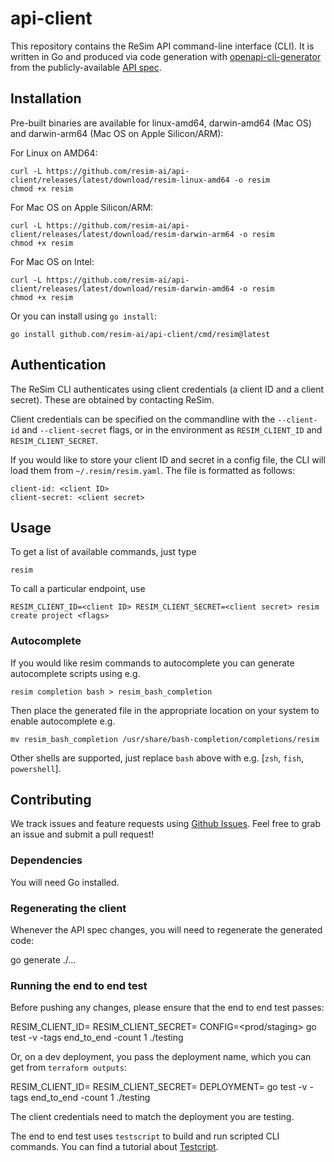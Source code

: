 # api-client
This repository contains the ReSim API command-line interface (CLI).  It is written in Go and produced via code generation with [openapi-cli-generator](https://github.com/danielgtaylor/openapi-cli-generator) from the publicly-available [API spec](https://api.resim.ai).

## Installation

Pre-built binaries are available for linux-amd64, darwin-amd64 (Mac OS) and darwin-arm64 (Mac OS on Apple Silicon/ARM):

For Linux on AMD64:

    curl -L https://github.com/resim-ai/api-client/releases/latest/download/resim-linux-amd64 -o resim
    chmod +x resim

For Mac OS on Apple Silicon/ARM:

    curl -L https://github.com/resim-ai/api-client/releases/latest/download/resim-darwin-arm64 -o resim
    chmod +x resim
    
For Mac OS on Intel:

    curl -L https://github.com/resim-ai/api-client/releases/latest/download/resim-darwin-amd64 -o resim
    chmod +x resim

Or you can install using `go install`:

    go install github.com/resim-ai/api-client/cmd/resim@latest

## Authentication

The ReSim CLI authenticates using client credentials (a client ID and a client secret).  These are obtained by contacting ReSim.  

Client credentials can be specified on the commandline with the `--client-id` and `--client-secret` flags, or in the environment as
`RESIM_CLIENT_ID` and `RESIM_CLIENT_SECRET`.

If you would like to store your client ID and secret in a config file, the CLI will load them from `~/.resim/resim.yaml`.  The file
is formatted as follows:

    client-id: <client ID>
    client-secret: <client secret>

## Usage

To get a list of available commands, just type

    resim

To call a particular endpoint, use

    RESIM_CLIENT_ID=<client ID> RESIM_CLIENT_SECRET=<client secret> resim create project <flags> 

### Autocomplete

If you would like resim commands to autocomplete you can generate autocomplete scripts using e.g.

    resim completion bash > resim_bash_completion

Then place the generated file in the appropriate location on your system to enable autocomplete e.g.

    mv resim_bash_completion /usr/share/bash-completion/completions/resim

Other shells are supported, just replace `bash` above with e.g. [`zsh`, `fish`, `powershell`].

## Contributing

We track issues and feature requests using [Github Issues](https://github.com/resim-ai/api-client/issues).  Feel free to grab an issue and submit a pull request!

### Dependencies

You will need Go installed.

### Regenerating the client

Whenever the API spec changes, you will need to regenerate the generated code:

  go generate ./...

### Running the end to end test

Before pushing any changes, please ensure that the end to end test passes:

RESIM_CLIENT_ID=<client-id> RESIM_CLIENT_SECRET=<secret> CONFIG=<prod/staging>  go test -v -tags end_to_end -count 1 ./testing

Or, on a dev deployment, you pass the deployment name, which you can get from `terraform outputs`:

  RESIM_CLIENT_ID=<client-id> RESIM_CLIENT_SECRET=<secret> DEPLOYMENT=<deployment name>  go test -v -tags end_to_end -count 1 ./testing

The client credentials need to match the deployment you are testing.

The end to end test uses `testscript` to build and run scripted CLI commands. You can find a tutorial about [Testcript](https://bitfieldconsulting.com/golang/test-scripts).